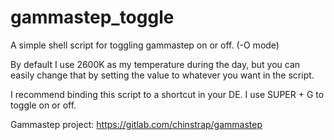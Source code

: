 # gammastep_toggle
A simple shell script for toggling gammastep on or off. (-O mode)

By default I use 2600K as my temperature during the day, but you can easily change that by setting the value to whatever you want in the script.

I recommend binding this script to a shortcut in your DE. I use SUPER + G to toggle on or off.

Gammastep project:
https://gitlab.com/chinstrap/gammastep

